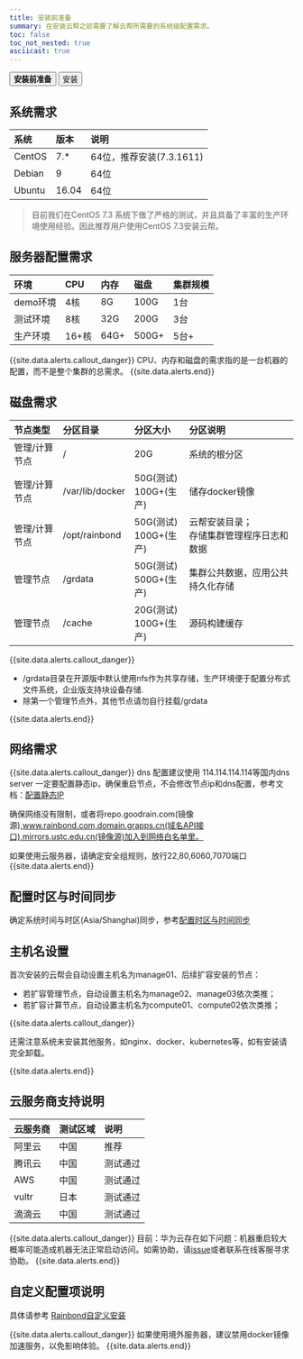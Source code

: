 ```yaml
---
title: 安装前准备
summary: 在安装云帮之前需要了解云帮所需要的系统级配置需求。
toc: false
toc_not_nested: true
asciicast: true
---
```

<div class="filters filters-big clearfix">
    <a href="before-installation.html"><button class="filter-button current"><strong>安装前准备</strong></button></a>
    <a href="online-installation.html"><button class="filter-button">安装</button></a>
</div>

<div id="toc"></div>

## 系统需求
| 系统   | 版本  | 说明           |
| :----- | :---- | :------------- |
| CentOS | 7.*   | 64位，推荐安装(7.3.1611) |
| Debian | 9  | 64位           |
| Ubuntu | 16.04 | 64位           |

> 目前我们在CentOS 7.3 系统下做了严格的测试，并且具备了丰富的生产环境使用经验。因此推荐用户使用CentOS 7.3安装云帮。

## 服务器配置需求

| 环境     | CPU  | 内存   | 磁盘    | 集群规模 |
| :----- | :--- | :--- | :---- | :--- |
| demo环境 | 4核   | 8G  | 100G  | 1台   |
| 测试环境   | 8核   | 32G  | 200G  | 3台   |
| 生产环境   | 16+核 | 64G+ | 500G+ | 5台+  |
{{site.data.alerts.callout_danger}}
CPU、内存和磁盘的需求指的是一台机器的配置，而不是整个集群的总需求。
{{site.data.alerts.end}}

## 磁盘需求

| 节点类型      | 分区目录        | 分区大小                          | 分区说明                                      |
| :------------ | :-------------- | :-------------------------------- | :-------------------------------------------- |
| 管理/计算节点 | /               | 20G                               | 系统的根分区                                  |
| 管理/计算节点 | /var/lib/docker | 50G(测试)</br>100G+(生产) | 储存docker镜像                                |
| 管理/计算节点 | /opt/rainbond   | 50G(测试)</br>100G+(生产) | 云帮安装目录；</br>存储集群管理程序日志和数据 |
| 管理节点      | /grdata         | 50G(测试)</br>500G+(生产) | 集群公共数据，应用公共持久化存储              |
| 管理节点      | /cache          | 20G(测试)</br>100G+(生产) | 源码构建缓存                                  |

{{site.data.alerts.callout_danger}}

- /grdata目录在开源版中默认使用nfs作为共享存储，生产环境便于配置分布式文件系统，企业版支持块设备存储.
- 除第一个管理节点外，其他节点请勿自行挂载/grdata 

{{site.data.alerts.end}}

## 网络需求

{{site.data.alerts.callout_danger}}
dns 配置建议使用 114.114.114.114等国内dns server
一定要配置静态ip，确保重启节点，不会修改节点ip和dns配置，参考文档：<a href="../other/static-ip.html" target="_blank">配置静态IP</a>

确保网络没有限制，或者将repo.goodrain.com(镜像源),www.rainbond.com,domain.grapps.cn(域名API接口),mirrors.ustc.edu.cn(镜像源)加入到网络白名单里。

如果使用云服务器，请确定安全组规则，放行22,80,6060,7070端口
{{site.data.alerts.end}}

## 配置时区与时间同步

确定系统时间与时区(Asia/Shanghai)同步，参考[配置时区与时间同步](../other/timezone.html)

## 主机名设置

首次安装的云帮会自动设置主机名为manage01、后续扩容安装的节点：

- 若扩容管理节点，自动设置主机名为manage02、manage03依次类推；
- 若扩容计算节点，自动设置主机名为compute01、compute02依次类推；

{{site.data.alerts.callout_danger}}

还需注意系统未安装其他服务，如nginx、docker、kubernetes等，如有安装请完全卸载。

{{site.data.alerts.end}}

## 云服务商支持说明

| 云服务商   | 测试区域  | 说明           |
| :----- | :---- | :------------- |
| 阿里云 | 中国  | 推荐 |
| 腾讯云 | 中国  | 测试通过           |
| AWS | 中国 | 测试通过          |
| vultr | 日本 | 测试通过          |
| 滴滴云 | 中国  | 测试通过           |

{{site.data.alerts.callout_danger}}
目前：华为云存在如下问题：机器重启较大概率可能造成机器无法正常启动访问。如需协助，请[issue](https://github.com/goodrain/rainbond-install/issues/new)或者联系在线客服寻求协助。
{{site.data.alerts.end}}

## 自定义配置项说明

具体请参考 [Rainbond自定义安装](../operation-manual/setup/custom-config.html)  

{{site.data.alerts.callout_danger}}
如果使用境外服务器，建议禁用docker镜像加速服务，以免影响体验。
{{site.data.alerts.end}}